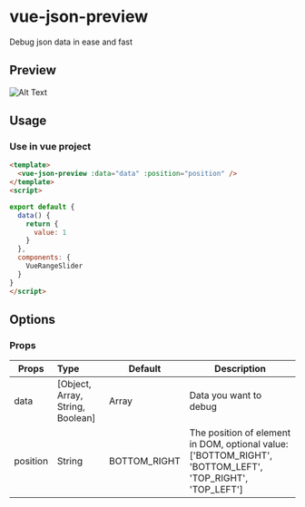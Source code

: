 # vue-json-preview

Debug json data in ease and fast

## Preview

![Alt Text](https://github.com/andriawan/vue-json-preview/blob/master/demo.gif)

## Usage

### Use in vue project

```html
<template>
  <vue-json-preview :data="data" :position="position" />
</template>
<script>

export default {
  data() {
    return {
      value: 1
    }
  },
  components: {
    VueRangeSlider
  }
}
</script>
```

## Options

### Props

| Props    | Type                             | Default      | Description                                                                                              |
| -------- | :------------------------------- | ------------ | -------------------------------------------------------------------------------------------------------- |
| data     | [Object, Array, String, Boolean] | Array        | Data you want to debug                                                                                   |
| position | String                           | BOTTOM_RIGHT | The position of element in DOM, optional value: ['BOTTOM_RIGHT', 'BOTTOM_LEFT', 'TOP_RIGHT', 'TOP_LEFT'] |

